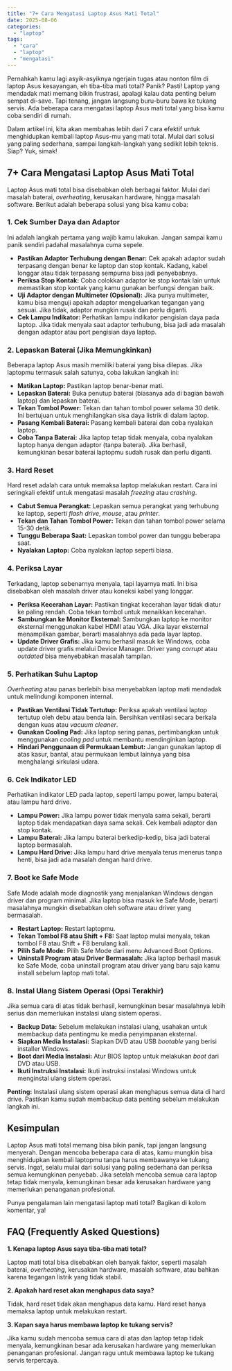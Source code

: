 ```yaml
---
title: "7+ Cara Mengatasi Laptop Asus Mati Total"
date: 2025-08-06
categories: 
  - "laptop"
tags: 
  - "cara"
  - "laptop"
  - "mengatasi"
---
```


Pernahkah kamu lagi asyik-asyiknya ngerjain tugas atau nonton film di laptop Asus kesayangan, eh tiba-tiba mati total? Panik? Pasti! Laptop yang mendadak mati memang bikin frustrasi, apalagi kalau data penting belum sempat di-save. Tapi tenang, jangan langsung buru-buru bawa ke tukang servis. Ada beberapa cara mengatasi laptop Asus mati total yang bisa kamu coba sendiri di rumah.

Dalam artikel ini, kita akan membahas lebih dari 7 cara efektif untuk menghidupkan kembali laptop Asus-mu yang mati total. Mulai dari solusi yang paling sederhana, sampai langkah-langkah yang sedikit lebih teknis. Siap? Yuk, simak!

## 7+ Cara Mengatasi Laptop Asus Mati Total

Laptop Asus mati total bisa disebabkan oleh berbagai faktor. Mulai dari masalah baterai, _overheating_, kerusakan hardware, hingga masalah software. Berikut adalah beberapa solusi yang bisa kamu coba:

### 1\. Cek Sumber Daya dan Adaptor

Ini adalah langkah pertama yang wajib kamu lakukan. Jangan sampai kamu panik sendiri padahal masalahnya cuma sepele.

- **Pastikan Adaptor Terhubung dengan Benar:** Cek apakah adaptor sudah terpasang dengan benar ke laptop dan stop kontak. Kadang, kabel longgar atau tidak terpasang sempurna bisa jadi penyebabnya.
- **Periksa Stop Kontak:** Coba colokkan adaptor ke stop kontak lain untuk memastikan stop kontak yang kamu gunakan berfungsi dengan baik.
- **Uji Adaptor dengan Multimeter (Opsional):** Jika punya multimeter, kamu bisa menguji apakah adaptor mengeluarkan tegangan yang sesuai. Jika tidak, adaptor mungkin rusak dan perlu diganti.
- **Cek Lampu Indikator:** Perhatikan lampu indikator pengisian daya pada laptop. Jika tidak menyala saat adaptor terhubung, bisa jadi ada masalah dengan adaptor atau port pengisian daya laptop.

### 2\. Lepaskan Baterai (Jika Memungkinkan)

Beberapa laptop Asus masih memiliki baterai yang bisa dilepas. Jika laptopmu termasuk salah satunya, coba lakukan langkah ini:

- **Matikan Laptop:** Pastikan laptop benar-benar mati.
- **Lepaskan Baterai:** Buka penutup baterai (biasanya ada di bagian bawah laptop) dan lepaskan baterai.
- **Tekan Tombol Power:** Tekan dan tahan tombol power selama 30 detik. Ini bertujuan untuk menghilangkan sisa daya listrik di dalam laptop.
- **Pasang Kembali Baterai:** Pasang kembali baterai dan coba nyalakan laptop.
- **Coba Tanpa Baterai:** Jika laptop tetap tidak menyala, coba nyalakan laptop hanya dengan adaptor (tanpa baterai). Jika berhasil, kemungkinan besar baterai laptopmu sudah rusak dan perlu diganti.

### 3\. Hard Reset

Hard reset adalah cara untuk memaksa laptop melakukan restart. Cara ini seringkali efektif untuk mengatasi masalah _freezing_ atau _crashing_.

- **Cabut Semua Perangkat:** Lepaskan semua perangkat yang terhubung ke laptop, seperti _flash drive_, _mouse_, atau _printer_.
- **Tekan dan Tahan Tombol Power:** Tekan dan tahan tombol power selama 15-30 detik.
- **Tunggu Beberapa Saat:** Lepaskan tombol power dan tunggu beberapa saat.
- **Nyalakan Laptop:** Coba nyalakan laptop seperti biasa.

### 4\. Periksa Layar

Terkadang, laptop sebenarnya menyala, tapi layarnya mati. Ini bisa disebabkan oleh masalah driver atau koneksi kabel yang longgar.

- **Periksa Kecerahan Layar:** Pastikan tingkat kecerahan layar tidak diatur ke paling rendah. Coba tekan tombol untuk menaikkan kecerahan.
- **Sambungkan ke Monitor Eksternal:** Sambungkan laptop ke monitor eksternal menggunakan kabel HDMI atau VGA. Jika layar eksternal menampilkan gambar, berarti masalahnya ada pada layar laptop.
- **Update Driver Grafis:** Jika kamu berhasil masuk ke Windows, coba update driver grafis melalui Device Manager. Driver yang _corrupt_ atau _outdated_ bisa menyebabkan masalah tampilan.

### 5\. Perhatikan Suhu Laptop

_Overheating_ atau panas berlebih bisa menyebabkan laptop mati mendadak untuk melindungi komponen internal.

- **Pastikan Ventilasi Tidak Tertutup:** Periksa apakah ventilasi laptop tertutup oleh debu atau benda lain. Bersihkan ventilasi secara berkala dengan kuas atau _vacuum cleaner_.
- **Gunakan Cooling Pad:** Jika laptop sering panas, pertimbangkan untuk menggunakan _cooling pad_ untuk membantu mendinginkan laptop.
- **Hindari Penggunaan di Permukaan Lembut:** Jangan gunakan laptop di atas kasur, bantal, atau permukaan lembut lainnya yang bisa menghalangi sirkulasi udara.

### 6\. Cek Indikator LED

Perhatikan indikator LED pada laptop, seperti lampu power, lampu baterai, atau lampu hard drive.

- **Lampu Power:** Jika lampu power tidak menyala sama sekali, berarti laptop tidak mendapatkan daya sama sekali. Cek kembali adaptor dan stop kontak.
- **Lampu Baterai:** Jika lampu baterai berkedip-kedip, bisa jadi baterai laptop bermasalah.
- **Lampu Hard Drive:** Jika lampu hard drive menyala terus menerus tanpa henti, bisa jadi ada masalah dengan hard drive.

### 7\. Boot ke Safe Mode

Safe Mode adalah mode diagnostik yang menjalankan Windows dengan driver dan program minimal. Jika laptop bisa masuk ke Safe Mode, berarti masalahnya mungkin disebabkan oleh software atau driver yang bermasalah.

- **Restart Laptop:** Restart laptopmu.
- **Tekan Tombol F8 atau Shift + F8:** Saat laptop mulai menyala, tekan tombol F8 atau Shift + F8 berulang kali.
- **Pilih Safe Mode:** Pilih Safe Mode dari menu Advanced Boot Options.
- **Uninstall Program atau Driver Bermasalah:** Jika laptop berhasil masuk ke Safe Mode, coba uninstall program atau driver yang baru saja kamu install sebelum laptop mati total.

### 8\. Instal Ulang Sistem Operasi (Opsi Terakhir)

Jika semua cara di atas tidak berhasil, kemungkinan besar masalahnya lebih serius dan memerlukan instalasi ulang sistem operasi.

- **Backup Data:** Sebelum melakukan instalasi ulang, usahakan untuk membackup data pentingmu ke media penyimpanan eksternal.
- **Siapkan Media Instalasi:** Siapkan DVD atau USB _bootable_ yang berisi installer Windows.
- **Boot dari Media Instalasi:** Atur BIOS laptop untuk melakukan _boot_ dari DVD atau USB.
- **Ikuti Instruksi Instalasi:** Ikuti instruksi instalasi Windows untuk menginstal ulang sistem operasi.

**Penting:** Instalasi ulang sistem operasi akan menghapus semua data di hard drive. Pastikan kamu sudah membackup data penting sebelum melakukan langkah ini.

## Kesimpulan

Laptop Asus mati total memang bisa bikin panik, tapi jangan langsung menyerah. Dengan mencoba beberapa cara di atas, kamu mungkin bisa menghidupkan kembali laptopmu tanpa harus membawanya ke tukang servis. Ingat, selalu mulai dari solusi yang paling sederhana dan periksa semua kemungkinan penyebab. Jika setelah mencoba semua cara laptop tetap tidak menyala, kemungkinan besar ada kerusakan hardware yang memerlukan penanganan profesional.

Punya pengalaman lain mengatasi laptop mati total? Bagikan di kolom komentar, ya!

## FAQ (Frequently Asked Questions)

**1\. Kenapa laptop Asus saya tiba-tiba mati total?**

Laptop mati total bisa disebabkan oleh banyak faktor, seperti masalah baterai, _overheating_, kerusakan hardware, masalah software, atau bahkan karena tegangan listrik yang tidak stabil.

**2\. Apakah hard reset akan menghapus data saya?**

Tidak, hard reset tidak akan menghapus data kamu. Hard reset hanya memaksa laptop untuk melakukan restart.

**3\. Kapan saya harus membawa laptop ke tukang servis?**

Jika kamu sudah mencoba semua cara di atas dan laptop tetap tidak menyala, kemungkinan besar ada kerusakan hardware yang memerlukan penanganan profesional. Jangan ragu untuk membawa laptop ke tukang servis terpercaya.
